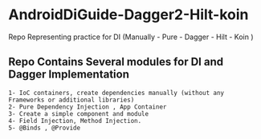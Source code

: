 # AndroidDiGuide-Dagger2-Hilt-koin
Repo Representing practice for DI (Manually - Pure - Dagger - Hilt - Koin )


 ## Repo Contains Several modules for DI and Dagger Implementation
 
    1- IoC containers, create dependencies manually (without any Frameworks or additional libraries)
    2- Pure Dependency Injection , App Container
    3- Create a simple component and module
    4- Field Injection, Method Injection.
    5- @Binds , @Provide
        
